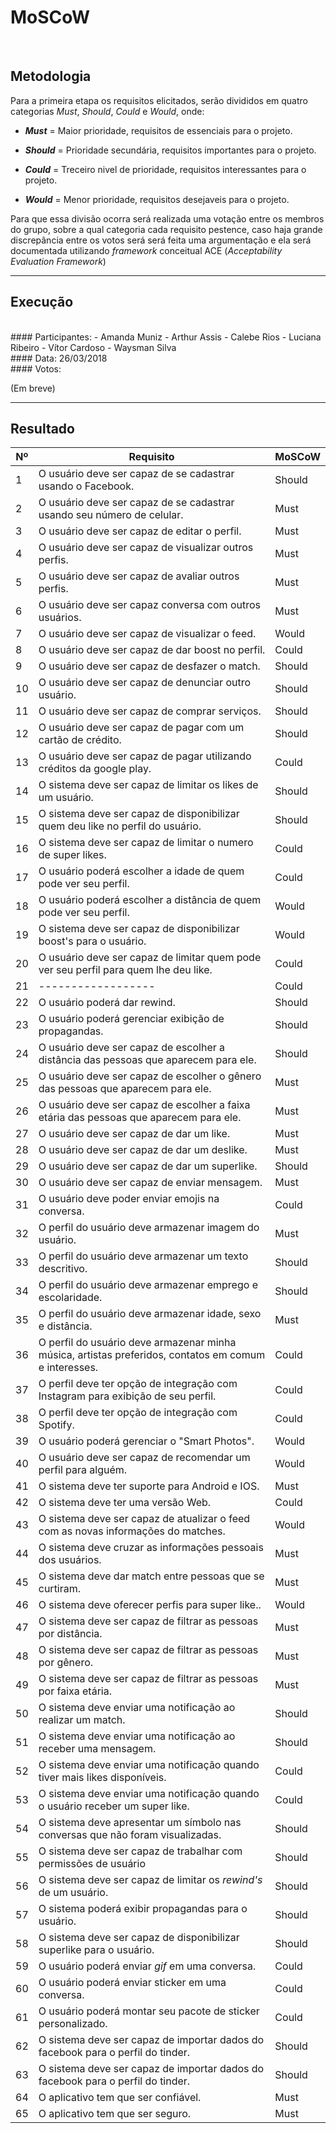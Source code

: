# MoSCoW 
<br>

## Metodologia
Para a primeira etapa os requisitos elicitados, serão divididos em quatro categorias _Must_, _Should_, _Could_ e _Would_, onde:

- **_Must_** = Maior prioridade, requisitos de essenciais para o projeto.

- **_Should_** = Prioridade secundária, requisitos importantes para o projeto.

- **_Could_** = Treceiro nivel de prioridade, requisitos interessantes para o projeto.

- **_Would_** = Menor prioridade, requisitos desejaveis para o projeto.

Para que essa divisão ocorra será realizada uma votação entre os membros do grupo, sobre a qual categoria cada requisito pestence,  caso haja grande discrepância entre os votos será será feita uma argumentação e ela será documentada utilizando _framework_ conceitual ACE (_Acceptability Evaluation Framework_)

---

## Execução

<br>
#### Participantes:
- Amanda Muniz
- Arthur Assis
- Calebe Rios
- Luciana Ribeiro
- Vítor Cardoso
- Waysman Silva

<br>
#### Data:
26/03/2018

<br>
#### Votos:

(Em breve)

---

## Resultado

|Nº|Requisito|MoSCoW|
|--|---------|------|
|1|O usuário deve ser capaz de se cadastrar usando o Facebook.|Should|
|2|O usuário deve ser capaz de se cadastrar usando seu número de celular.|Must|
|3|O usuário deve ser capaz de editar o perfil.|Must|
|4|O usuário deve ser capaz de visualizar outros perfis.|Must|
|5|O usuário deve ser capaz de avaliar outros perfis.|Must|
|6|O usuário deve ser capaz conversa com outros usuários.|Must|
|7|O usuário deve ser capaz de visualizar o feed.|Would|
|8|O usuário deve ser capaz de dar boost no perfil.|Could|
|9|O usuário deve ser capaz de desfazer o match.|Should|
|10|O usuário deve ser capaz de denunciar outro usuário.|Should|
|11|O usuário deve ser capaz de comprar serviços.|Should|
|12|O usuário deve ser capaz de pagar com um cartão de crédito.|Should|
|13|O usuário deve ser capaz de pagar utilizando créditos da google play.|Could|
|14|O sistema deve ser capaz de limitar os likes de um usuário.|Should|
|15|O sistema deve ser capaz de disponibilizar quem deu like no perfil do usuário.|Should|
|16|O sistema deve ser capaz de limitar o numero de super likes.|Could|
|17|O usuário poderá escolher a idade de quem pode ver seu perfil.|Could|
|18|O usuário poderá escolher a distância de quem pode ver seu perfil.|Would|
|19|O sistema deve ser capaz de disponibilizar boost's para o usuário.|Would|
|20|O usuário deve ser capaz de limitar quem pode ver seu perfil para quem lhe deu like.|Could|
|21|------------------|Could|
|22|O usuário poderá dar rewind.|Should|
|23|O usuário poderá gerenciar exibição de propagandas.|Should|
|24|O usuário deve ser capaz de escolher a distância das pessoas que aparecem para ele.|Should|
|25|O usuário deve ser capaz de escolher o gênero das pessoas que aparecem para ele.|Must|
|26|O usuário deve ser capaz de escolher a faixa etária das pessoas que aparecem para ele.|Must|
|27|O usuário deve ser capaz de dar um like.|Must|
|28|O usuário deve ser capaz de dar um deslike.|Must|
|29|O usuário deve ser capaz de dar um superlike.|Should|
|30|O usuário deve ser capaz de enviar mensagem.|Must|
|31|O usuário deve poder enviar emojis na conversa.|Could|
|32|O perfil do usuário deve armazenar imagem do usuário.|Must|
|33|O perfil do usuário deve armazenar um texto descritivo.|Should|
|34|O perfil do usuário deve armazenar emprego e escolaridade.|Should|
|35|O perfil do usuário deve armazenar idade, sexo e distância.|Must|
|36|O perfil do usuário deve armazenar minha música, artistas preferidos, contatos em comum e interesses.|Could|
|37|O perfil deve ter opção de integração com Instagram para exibição de seu perfil.|Could|
|38|O perfil deve ter opção de integração com Spotify.|Could|
|39|O usuário poderá gerenciar o "Smart Photos".|Would|
|40|O usuário deve ser capaz de recomendar um perfil para alguém.|Would|
|41|O sistema deve ter suporte para Android e IOS.|Must|
|42|O sistema deve ter uma versão Web.|Could|
|43|O sistema deve ser capaz de atualizar o feed com as novas informações do matches.|Would|
|44|O sistema deve cruzar as informações pessoais dos usuários.|Must|
|45|O sistema deve dar match entre pessoas que se curtiram.|Must|
|46|O sistema deve oferecer perfis para super like..|Would|
|47|O sistema deve ser capaz de filtrar as pessoas por distância.|Must|
|48|O sistema deve ser capaz de filtrar as pessoas por gênero.|Must|
|49|O sistema deve ser capaz de filtrar as pessoas por faixa etária.|Must|
|50|O sistema deve enviar uma notificação ao realizar um match.|Should|
|51|O sistema deve enviar uma notificação ao receber uma mensagem.|Should|
|52|O sistema deve enviar uma notificação quando tiver mais likes disponíveis.|Could|
|53|O sistema deve enviar uma notificação quando o usuário receber um super like.|Could|
|54|O sistema deve apresentar um símbolo nas conversas que não foram visualizadas.|Should|
|55|O sistema deve ser capaz de trabalhar com permissões de usuário|Should|
|56|O sistema deve ser capaz de limitar os _rewind's_ de um usuário.|Should|
|57|O sistema poderá exibir propagandas para o usuário.|Should|
|58|O sistema deve ser capaz de disponibilizar superlike para o usuário.|Should|
|59|O usuário poderá enviar _gif_ em uma conversa.|Could|
|60|O usuário poderá enviar sticker em uma conversa.|Could|
|61|O usuário poderá montar seu pacote de sticker personalizado.|Could|
|62|O sistema deve ser capaz de importar dados do facebook para o perfil do tinder.|Should|
|63|O sistema deve ser capaz de importar dados do facebook para o perfil do tinder.|Should|
|64|O aplicativo tem que ser confiável.|Must|
|65|O aplicativo tem que ser seguro.|Must|
